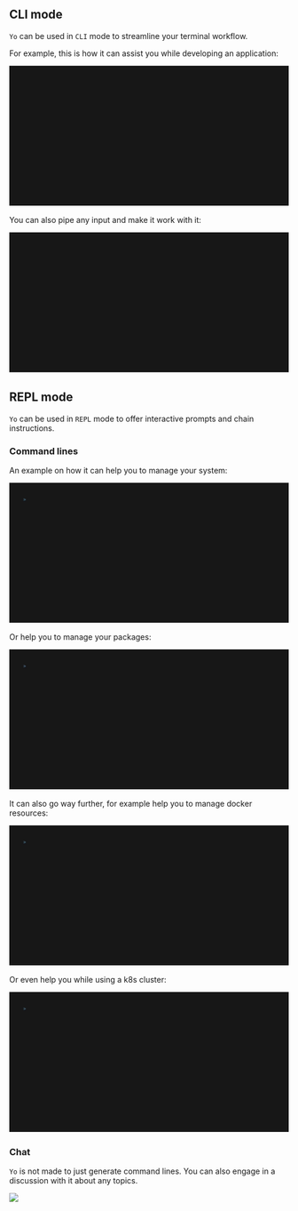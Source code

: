 ## CLI mode

`Yo` can be used in `CLI` mode to streamline your terminal workflow.

For example, this is how it can assist you while developing an application:

![](_assets/dev.gif)

You can also pipe any input and make it work with it:

![](_assets/pipe.gif)

## REPL mode

`Yo` can be used in `REPL` mode to offer interactive prompts and chain instructions.

### Command lines

An example on how it can help you to manage your system:

![](_assets/system.gif)

Or help you to manage your packages:

![](_assets/pkg.gif)

It can also go way further, for example help you to manage docker resources:

![](_assets/docker.gif)

Or even help you while using a k8s cluster:

![](_assets/k8s.gif)

### Chat

`Yo` is not made to just generate command lines. You can also engage in a discussion with it about any topics.

![](_assets/chat.gif)
